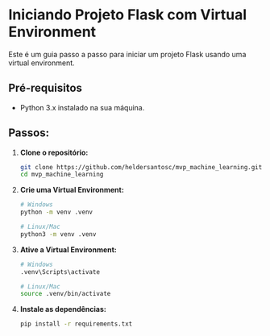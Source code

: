# Iniciando Projeto Flask com Virtual Environment

Este é um guia passo a passo para iniciar um projeto Flask usando uma virtual environment.

## Pré-requisitos

- Python 3.x instalado na sua máquina.

## Passos:

1. **Clone o repositório:**
   ```bash
   git clone https://github.com/heldersantosc/mvp_machine_learning.git
   cd mvp_machine_learning

2. **Crie uma Virtual Environment:**
    ```bash
    # Windows
    python -m venv .venv

    # Linux/Mac
    python3 -m venv .venv

3. **Ative a Virtual Environment:**
    ```bash
    # Windows
    .venv\Scripts\activate

    # Linux/Mac
    source .venv/bin/activate

3. **Instale as dependências:**
    ```bash
    pip install -r requirements.txt
